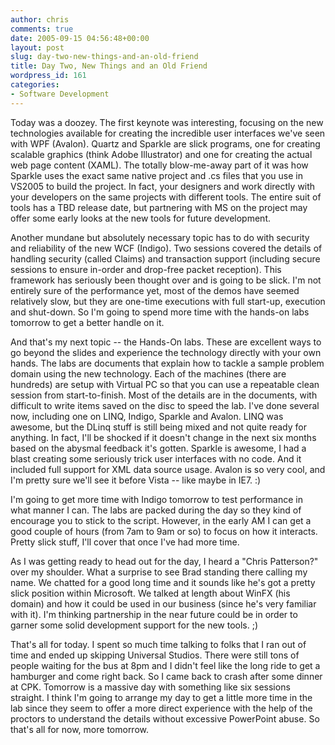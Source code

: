 ```yaml
---
author: chris
comments: true
date: 2005-09-15 04:56:48+00:00
layout: post
slug: day-two-new-things-and-an-old-friend
title: Day Two, New Things and an Old Friend
wordpress_id: 161
categories:
- Software Development
---
```


Today was a doozey. The first keynote was interesting, focusing on the new technologies available for creating the incredible user interfaces we've seen with WPF (Avalon). Quartz and Sparkle are slick programs, one for creating scalable graphics (think Adobe Illustrator) and one for creating the actual web page content (XAML). The totally blow-me-away part of it was how Sparkle uses the exact same native project and .cs files that you use in VS2005 to build the project. In fact, your designers and work directly with your developers on the same projects with different tools. The entire suit of tools has a TBD release date, but partnering with MS on the project may offer some early looks at the new tools for future development.

Another mundane but absolutely necessary topic has to do with security and reliability of the new WCF (Indigo). Two sessions covered the details of handling security (called Claims) and transaction support (including secure sessions to ensure in-order and drop-free packet reception). This framework has seriously been thought over and is going to be slick. I'm not entirely sure of the performance yet, most of the demos have seemed relatively slow, but they are one-time executions with full start-up, execution and shut-down. So I'm going to spend more time with the hands-on labs tomorrow to get a better handle on it.

And that's my next topic -- the Hands-On labs. These are excellent ways to go beyond the slides and experience the technology directly with your own hands. The labs are documents that explain how to tackle a sample problem domain using the new technology. Each of the machines (there are hundreds) are setup with Virtual PC so that you can use a repeatable clean session from start-to-finish. Most of the details are in the documents, with difficult to write items saved on the disc to speed the lab. I've done several now, including one on LINQ, Indigo, Sparkle and Avalon. LINQ was awesome, but the DLinq stuff is still being mixed and not quite ready for anything. In fact, I'll be shocked if it doesn't change in the next six months based on the abysmal feedback it's gotten. Sparkle is awesome, I had a blast creating some seriously trick user interfaces with no code. And it included full support for XML data source usage. Avalon is so very cool, and I'm pretty sure we'll see it before Vista -- like maybe in IE7. :)

I'm going to get more time with Indigo tomorrow to test performance in what manner I can. The labs are packed during the day so they kind of encourage you to stick to the script. However, in the early AM I can get a good couple of hours (from 7am to 9am or so) to focus on how it interacts. Pretty slick stuff, I'll cover that once I've had more time. 

As I was getting ready to head out for the day, I heard a "Chris Patterson?" over my shoulder. What a surprise to see Brad standing there calling my name. We chatted for a good long time and it sounds like he's got a pretty slick position within Microsoft. We talked at length about WinFX (his domain) and how it could be used in our business (since he's very familiar with it). I'm thinking partnership in the near future could be in order to garner some solid development support for the new tools. ;)

That's all for today. I spent so much time talking to folks that I ran out of time and ended up skipping Universal Studios. There were still tons of people waiting for the bus at 8pm and I didn't feel like the long ride to get a hamburger and come right back. So I came back to crash after some dinner at CPK. Tomorrow is a massive day with something like six sessions straight. I think I'm going to arrange my day to get a little more time in the lab since they seem to offer a more direct experience with the help of the proctors to understand the details without excessive PowerPoint abuse. So that's all for now, more tomorrow.

